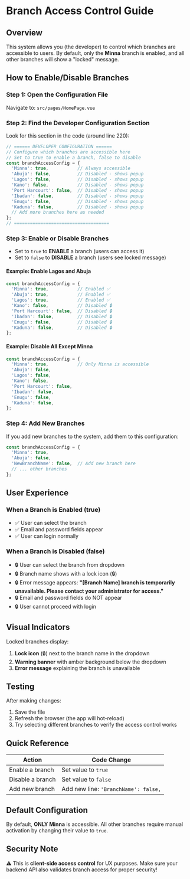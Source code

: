 # Branch Access Control Guide

## Overview
This system allows you (the developer) to control which branches are accessible to users. By default, only the **Minna** branch is enabled, and all other branches will show a "locked" message.

## How to Enable/Disable Branches

### Step 1: Open the Configuration File
Navigate to: `src/pages/HomePage.vue`

### Step 2: Find the Developer Configuration Section
Look for this section in the code (around line 220):

```javascript
// ====== DEVELOPER CONFIGURATION ======
// Configure which branches are accessible here
// Set to true to enable a branch, false to disable
const branchAccessConfig = {
  'Minna': true,           // Always accessible
  'Abuja': false,          // Disabled - shows popup
  'Lagos': false,          // Disabled - shows popup
  'Kano': false,           // Disabled - shows popup
  'Port Harcourt': false,  // Disabled - shows popup
  'Ibadan': false,         // Disabled - shows popup
  'Enugu': false,          // Disabled - shows popup
  'Kaduna': false,         // Disabled - shows popup
  // Add more branches here as needed
};
// ====================================
```

### Step 3: Enable or Disable Branches
- Set to `true` to **ENABLE** a branch (users can access it)
- Set to `false` to **DISABLE** a branch (users see locked message)

#### Example: Enable Lagos and Abuja
```javascript
const branchAccessConfig = {
  'Minna': true,           // Enabled ✅
  'Abuja': true,           // Enabled ✅
  'Lagos': true,           // Enabled ✅
  'Kano': false,           // Disabled 🔒
  'Port Harcourt': false,  // Disabled 🔒
  'Ibadan': false,         // Disabled 🔒
  'Enugu': false,          // Disabled 🔒
  'Kaduna': false,         // Disabled 🔒
};
```

#### Example: Disable All Except Minna
```javascript
const branchAccessConfig = {
  'Minna': true,           // Only Minna is accessible
  'Abuja': false,
  'Lagos': false,
  'Kano': false,
  'Port Harcourt': false,
  'Ibadan': false,
  'Enugu': false,
  'Kaduna': false,
};
```

### Step 4: Add New Branches
If you add new branches to the system, add them to this configuration:

```javascript
const branchAccessConfig = {
  'Minna': true,
  'Abuja': false,
  'NewBranchName': false,  // Add new branch here
  // ... other branches
};
```

## User Experience

### When a Branch is Enabled (true)
- ✅ User can select the branch
- ✅ Email and password fields appear
- ✅ User can login normally

### When a Branch is Disabled (false)
- 🔒 User can select the branch from dropdown
- 🔒 Branch name shows with a lock icon (🔒)
- 🔒 Error message appears: **"[Branch Name] branch is temporarily unavailable. Please contact your administrator for access."**
- 🔒 Email and password fields do NOT appear
- 🔒 User cannot proceed with login

## Visual Indicators

Locked branches display:
1. **Lock icon** (🔒) next to the branch name in the dropdown
2. **Warning banner** with amber background below the dropdown
3. **Error message** explaining the branch is unavailable

## Testing

After making changes:
1. Save the file
2. Refresh the browser (the app will hot-reload)
3. Try selecting different branches to verify the access control works

## Quick Reference

| Action | Code Change |
|--------|-------------|
| Enable a branch | Set value to `true` |
| Disable a branch | Set value to `false` |
| Add new branch | Add new line: `'BranchName': false,` |

## Default Configuration

By default, **ONLY Minna** is accessible. All other branches require manual activation by changing their value to `true`.

## Security Note

⚠️ This is **client-side access control** for UX purposes. Make sure your backend API also validates branch access for proper security!
